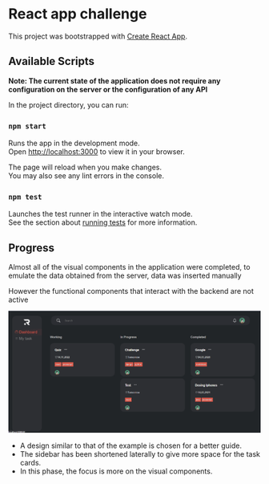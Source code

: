 # React app challenge

This project was bootstrapped with [Create React App](https://github.com/facebook/create-react-app).

## Available Scripts

**Note: The current state of the application does not require any configuration on the server or the configuration of any API**

In the project directory, you can run:

### `npm start`

Runs the app in the development mode.\
Open [http://localhost:3000](http://localhost:3000) to view it in your browser.

The page will reload when you make changes.\
You may also see any lint errors in the console.

### `npm test`

Launches the test runner in the interactive watch mode.\
See the section about [running tests](https://facebook.github.io/create-react-app/docs/running-tests) for more information.


## Progress

Almost all of the visual components in the application were completed, to emulate the data obtained from the server, data was inserted manually

However the functional components that interact with the backend are not active

![Working](./img/fig1.png "screenshot od the app running")

- A design similar to that of the example is chosen for a better guide.
- The sidebar has been shortened laterally to give more space for the task cards.
- In this phase, the focus is more on the visual components.